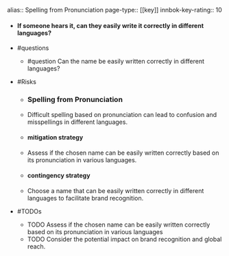 alias:: Spelling from Pronunciation
page-type:: [[key]]
innbok-key-rating:: 10
- #### If someone hears it, can they easily write it correctly in different languages?
- #questions
  - #question Can the name be easily written correctly in different languages?
- #Risks

  - ### Spelling from Pronunciation
  - Difficult spelling based on pronunciation can lead to confusion and misspellings in different languages.
  - #### mitigation strategy
  - Assess if the chosen name can be easily written correctly based on its pronunciation in various languages.
  - #### contingency strategy
  - Choose a name that can be easily written correctly in different languages to facilitate brand recognition.
- #TODOs
  - TODO Assess if the chosen name can be easily written correctly based on its pronunciation in various languages
  - TODO  Consider the potential impact on brand recognition and global reach.


